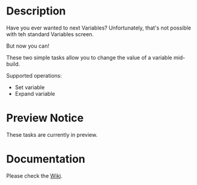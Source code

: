 # Description

Have you ever wanted to next Variables? Unfortunately, that's not possible with teh standard Variables screen.

But now you can!

These two simple tasks allow you to change the value of a variable mid-build.

Supported operations:

 * Set variable
 * Expand variable

# Preview Notice

These tasks are currently in preview.

# Documentation

Please check the [Wiki](https://github.com/jessehouwing/vsts-variable-tasks/wiki).